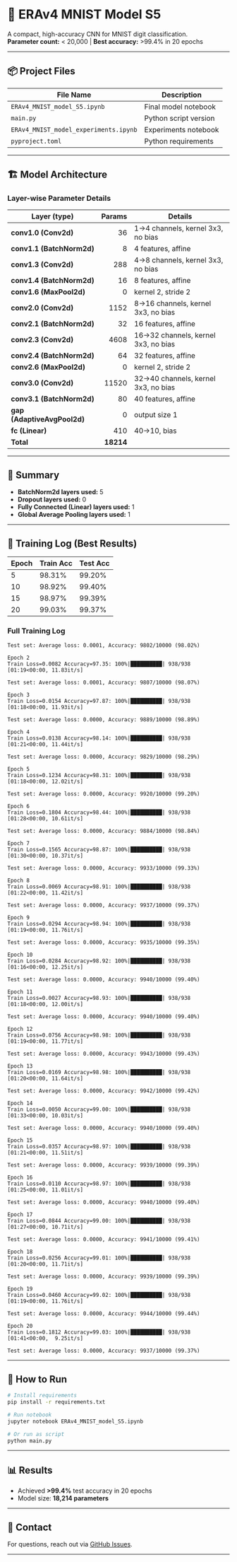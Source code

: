 # 🧠 ERAv4 MNIST Model S5

A compact, high-accuracy CNN for MNIST digit classification.  
**Parameter count:** < 20,000 | **Best accuracy:** >99.4% in 20 epochs

---

## 📦 Project Files

| File Name                        | Description                                 |
|----------------------------------|---------------------------------------------|
| `ERAv4_MNIST_model_S5.ipynb`     | Final model notebook                        |
| `main.py`                        | Python script version                       |
| `ERAv4_MNIST_model_experiments.ipynb` | Experiments notebook                  |
| `pyproject.toml`                 | Python requirements                         |

---

## 🏗️ Model Architecture

### Layer-wise Parameter Details

| Layer (type)         | Params | Details |
|----------------------|-------:|---------|
| **conv1.0 (Conv2d)** |     36 | 1→4 channels, kernel 3x3, no bias |
| **conv1.1 (BatchNorm2d)** | 8 | 4 features, affine |
| **conv1.3 (Conv2d)** |    288 | 4→8 channels, kernel 3x3, no bias |
| **conv1.4 (BatchNorm2d)** | 16 | 8 features, affine |
| **conv1.6 (MaxPool2d)** | 0 | kernel 2, stride 2 |
| **conv2.0 (Conv2d)** | 1152 | 8→16 channels, kernel 3x3, no bias |
| **conv2.1 (BatchNorm2d)** | 32 | 16 features, affine |
| **conv2.3 (Conv2d)** | 4608 | 16→32 channels, kernel 3x3, no bias |
| **conv2.4 (BatchNorm2d)** | 64 | 32 features, affine |
| **conv2.6 (MaxPool2d)** | 0 | kernel 2, stride 2 |
| **conv3.0 (Conv2d)** | 11520 | 32→40 channels, kernel 3x3, no bias |
| **conv3.1 (BatchNorm2d)** | 80 | 40 features, affine |
| **gap (AdaptiveAvgPool2d)** | 0 | output size 1 |
| **fc (Linear)** | 410 | 40→10, bias |
| **Total** | **18214** |  |

---

## 🔎 Summary

- **BatchNorm2d layers used:** 5
- **Dropout layers used:** 0
- **Fully Connected (Linear) layers used:** 1
- **Global Average Pooling layers used:** 1

---

## 🚀 Training Log (Best Results)

| Epoch | Train Acc | Test Acc |
|-------|-----------|----------|
| 5     | 98.31%    | 99.20%   |
| 10    | 98.92%    | 99.40%   |
| 15    | 98.97%    | 99.39%   |
| 20    | 99.03%    | 99.37%   |

### Full Training Log

```
Test set: Average loss: 0.0001, Accuracy: 9802/10000 (98.02%)

Epoch 2
Train Loss=0.0082 Accuracy=97.35: 100%|██████████| 938/938 [01:19<00:00, 11.83it/s]

Test set: Average loss: 0.0001, Accuracy: 9807/10000 (98.07%)

Epoch 3
Train Loss=0.0154 Accuracy=97.87: 100%|██████████| 938/938 [01:18<00:00, 11.93it/s]

Test set: Average loss: 0.0000, Accuracy: 9889/10000 (98.89%)

Epoch 4
Train Loss=0.0138 Accuracy=98.14: 100%|██████████| 938/938 [01:21<00:00, 11.44it/s]

Test set: Average loss: 0.0000, Accuracy: 9829/10000 (98.29%)

Epoch 5
Train Loss=0.1234 Accuracy=98.31: 100%|██████████| 938/938 [01:18<00:00, 12.02it/s]

Test set: Average loss: 0.0000, Accuracy: 9920/10000 (99.20%)

Epoch 6
Train Loss=0.1804 Accuracy=98.44: 100%|██████████| 938/938 [01:28<00:00, 10.61it/s]

Test set: Average loss: 0.0000, Accuracy: 9884/10000 (98.84%)

Epoch 7
Train Loss=0.1565 Accuracy=98.87: 100%|██████████| 938/938 [01:30<00:00, 10.37it/s]

Test set: Average loss: 0.0000, Accuracy: 9933/10000 (99.33%)

Epoch 8
Train Loss=0.0069 Accuracy=98.91: 100%|██████████| 938/938 [01:22<00:00, 11.42it/s]

Test set: Average loss: 0.0000, Accuracy: 9937/10000 (99.37%)

Epoch 9
Train Loss=0.0294 Accuracy=98.94: 100%|██████████| 938/938 [01:19<00:00, 11.76it/s]

Test set: Average loss: 0.0000, Accuracy: 9935/10000 (99.35%)

Epoch 10
Train Loss=0.0284 Accuracy=98.92: 100%|██████████| 938/938 [01:16<00:00, 12.25it/s]

Test set: Average loss: 0.0000, Accuracy: 9940/10000 (99.40%)

Epoch 11
Train Loss=0.0027 Accuracy=98.93: 100%|██████████| 938/938 [01:18<00:00, 12.00it/s]

Test set: Average loss: 0.0000, Accuracy: 9940/10000 (99.40%)

Epoch 12
Train Loss=0.0756 Accuracy=98.98: 100%|██████████| 938/938 [01:19<00:00, 11.77it/s]

Test set: Average loss: 0.0000, Accuracy: 9943/10000 (99.43%)

Epoch 13
Train Loss=0.0169 Accuracy=98.98: 100%|██████████| 938/938 [01:20<00:00, 11.64it/s]

Test set: Average loss: 0.0000, Accuracy: 9942/10000 (99.42%)

Epoch 14
Train Loss=0.0050 Accuracy=99.00: 100%|██████████| 938/938 [01:33<00:00, 10.03it/s]

Test set: Average loss: 0.0000, Accuracy: 9940/10000 (99.40%)

Epoch 15
Train Loss=0.0357 Accuracy=98.97: 100%|██████████| 938/938 [01:21<00:00, 11.51it/s]

Test set: Average loss: 0.0000, Accuracy: 9939/10000 (99.39%)

Epoch 16
Train Loss=0.0110 Accuracy=98.97: 100%|██████████| 938/938 [01:25<00:00, 11.01it/s]

Test set: Average loss: 0.0000, Accuracy: 9940/10000 (99.40%)

Epoch 17
Train Loss=0.0844 Accuracy=99.00: 100%|██████████| 938/938 [01:27<00:00, 10.71it/s]

Test set: Average loss: 0.0000, Accuracy: 9941/10000 (99.41%)

Epoch 18
Train Loss=0.0256 Accuracy=99.01: 100%|██████████| 938/938 [01:20<00:00, 11.71it/s]

Test set: Average loss: 0.0000, Accuracy: 9939/10000 (99.39%)

Epoch 19
Train Loss=0.0460 Accuracy=99.02: 100%|██████████| 938/938 [01:19<00:00, 11.76it/s]

Test set: Average loss: 0.0000, Accuracy: 9944/10000 (99.44%)

Epoch 20
Train Loss=0.1812 Accuracy=99.03: 100%|██████████| 938/938 [01:41<00:00,  9.25it/s]

Test set: Average loss: 0.0000, Accuracy: 9937/10000 (99.37%)
```

---

## 📝 How to Run

```bash
# Install requirements
pip install -r requirements.txt

# Run notebook
jupyter notebook ERAv4_MNIST_model_S5.ipynb

# Or run as script
python main.py
```

---

## 📊 Results

- Achieved **>99.4%** test accuracy in 20 epochs
- Model size: **18,214 parameters**

---

## 📧 Contact

For questions, reach out via [GitHub Issues](https://github.com/Shankarganesh127/TSAI_ERAv4_MNIST_model_S5/issues).

---